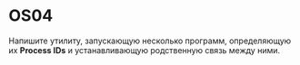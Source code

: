 # OS04

Напишите утилиту, запускающую несколько программ, определяющую их **Process IDs** и устанавливающую родственную связь между ними.
